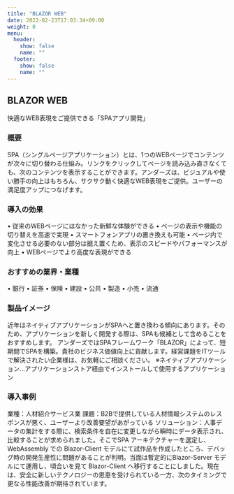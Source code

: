 ```yaml
---
title: "BLAZOR WEB"
date: 2022-02-23T17:03:34+09:00
weight: 0
menu:
  header:
    show: false
    name: ""
  footer:
    show: false
    name: ""
---
```


## BLAZOR WEB
快適なWEB表現をご提供できる「SPAアプリ開発」

### 概要
SPA（シングルページアプリケーション）とは、1つのWEBページでコンテンツが次々に切り替わる仕組み。リンクをクリックしてページを読み込み直さなくても、次のコンテンツを表示することができます。アンダーズは、ビジュアルや使い勝手の向上はもちろん、サクサク動く快適なWEB表現をご提供。ユーザーの満足度アップにつなげます。

### 導入の効果
•	従来のWEBページにはなかった新鮮な体験ができる
•	ページの表示や機能の切り替えを高速で実現
•	スマートフォンアプリの置き換えも可能
•	ページ内で変化させる必要のない部分は据え置くため、表示のスピードやパフォーマンスが向上
•	WEBページでより高度な表現ができる

### おすすめの業界・業種
•	銀行
•	証券
•	保険
•	建設
•	公共
•	製造
•	小売
•	流通

### 製品イメージ
近年はネイティブアプリケーションがSPAへと置き換わる傾向にあります。そのため、アプリケーションを新しく開発する際は、SPAも候補として含めることをおすすめします。
アンダーズではSPAフレームワーク「BLAZOR」によって、短期間でSPAを構築。貴社のビジネス価値向上に貢献します。経営課題をITツールで解決されたい企業様は、お気軽にご相談ください。
※ネイティブアプリケーション…アプリケーションストア経由でインストールして使用するアプリケーション

### 導入事例
業種：人材紹介サービス業
課題：B2Bで提供している人材情報システムのレスポンスが悪く、ユーザーより改善要望があがっている
ソリューション：人事データの集計をする際に、検索条件を自在に変更しながら瞬時にデータ表示され、比較することが求められました。そこでSPA アーキテクチャーを選定し、WebAssembly での Blazor-Client モデルにて試作品を作成したところ、デバッグ時の開発生産性に問題があることが判明。当面は暫定的にBlazor-Server モデルにて運用し、頃合いを見て Blazor-Client へ移行することにしました。現在は、安全に新しいテクノロジーの恩恵を受けられている一方、次のタイミングで更なる性能改善が期待されています。